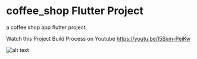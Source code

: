 # coffee_shop Flutter Project

a coffee shop app flutter project,

Watch this Project Build Process on Youtube https://youtu.be/I5Sxm-PeiKw 

![alt text](https://i.imgur.com/uRwkaED.jpg)

